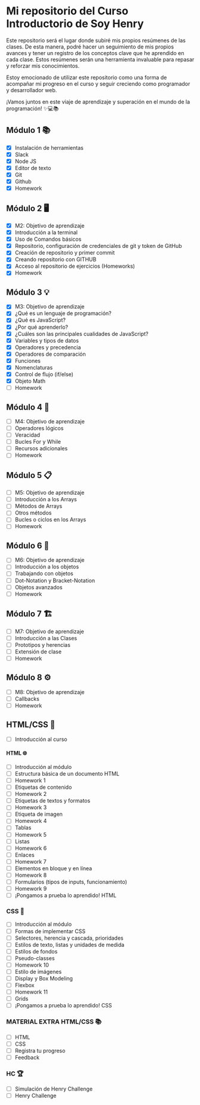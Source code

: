 # Mi repositorio del Curso Introductorio de Soy Henry
Este repositorio será el lugar donde subiré mis propios resúmenes de las clases. De esta manera, podré hacer un seguimiento de mis propios avances y tener un registro de los conceptos clave que he aprendido en cada clase. Estos resúmenes serán una herramienta invaluable para repasar y reforzar mis conocimientos.

Estoy emocionado de utilizar este repositorio como una forma de acompañar mi progreso en el curso y seguir creciendo como programador y desarrollador web.

¡Vamos juntos en este viaje de aprendizaje y superación en el mundo de la programación! ✨💻📚


## Módulo 1 📚
- [x] Instalación de herramientas
- [x] Slack
- [x] Node JS
- [x] Editor de texto
- [x] Git
- [x] Github
- [x] Homework

## Módulo 2 🖥️
- [x] M2: Objetivo de aprendizaje
- [x] Introducción a la terminal
- [x] Uso de Comandos básicos
- [x] Repositorio, configuración de credenciales de git y token de GitHub
- [x] Creación de repositorio y primer commit
- [x] Creando repositorio con GITHUB
- [x] Acceso al repositorio de ejercicios (Homeworks)
- [x] Homework

## Módulo 3 💡
- [x] M3: Objetivo de aprendizaje
- [x] ¿Qué es un lenguaje de programación?
- [x] ¿Qué es JavaScript?
- [x] ¿Por qué aprenderlo?
- [x] ¿Cuáles son las principales cualidades de JavaScript?
- [x] Variables y tipos de datos
- [x] Operadores y precedencia
- [x] Operadores de comparación
- [x] Funciones
- [x] Nomenclaturas
- [x] Control de flujo (if/else)
- [x] Objeto Math
- [ ] Homework

## Módulo 4 🔁
- [ ] M4: Objetivo de aprendizaje
- [ ] Operadores lógicos
- [ ] Veracidad
- [ ] Bucles For y While
- [ ] Recursos adicionales
- [ ] Homework

## Módulo 5 📋
- [ ] M5: Objetivo de aprendizaje
- [ ] Introducción a los Arrays
- [ ] Métodos de Arrays
- [ ] Otros métodos
- [ ] Bucles o ciclos en los Arrays
- [ ] Homework

## Módulo 6 🧱
- [ ] M6: Objetivo de aprendizaje
- [ ] Introducción a los objetos
- [ ] Trabajando con objetos
- [ ] Dot-Notation y Bracket-Notation
- [ ] Objetos avanzados
- [ ] Homework

## Módulo 7 🏗️
- [ ] M7: Objetivo de aprendizaje
- [ ] Introducción a las Clases
- [ ] Prototipos y herencias
- [ ] Extensión de clase
- [ ] Homework

## Módulo 8 ⚙️
- [ ] M8: Objetivo de aprendizaje
- [ ] Callbacks
- [ ] Homework

## HTML/CSS 🔧
- [ ] Introducción al curso

#### HTML 🌐 
- [ ] Introducción al módulo
- [ ] Estructura básica de un documento HTML
- [ ] Homework 1
- [ ] Etiquetas de contenido
- [ ] Homework 2
- [ ] Etiquetas de textos y formatos
- [ ] Homework 3
- [ ] Etiqueta de imagen
- [ ] Homework 4
- [ ] Tablas
- [ ] Homework 5
- [ ] Listas
- [ ] Homework 6
- [ ] Enlaces
- [ ] Homework 7
- [ ] Elementos en bloque y en línea
- [ ] Homework 8
- [ ] Formularios (tipos de inputs, funcionamiento)
- [ ] Homework 9
- [ ] ¡Pongamos a prueba lo aprendido! HTML

### CSS 🎨
- [ ] Introducción al módulo
- [ ] Formas de implementar CSS
- [ ] Selectores, herencia y cascada, prioridades
- [ ] Estilos de texto, listas y unidades de medida
- [ ] Estilos de fondos
- [ ] Pseudo-classes
- [ ] Homework 10
- [ ] Estilo de imágenes
- [ ] Display y Box Modeling
- [ ] Flexbox
- [ ] Homework 11
- [ ] Grids
- [ ] ¡Pongamos a prueba lo aprendido! CSS

### MATERIAL EXTRA HTML/CSS 📚
- [ ] HTML
- [ ] CSS
- [ ] Registra tu progreso
- [ ] Feedback

### HC 🏆
- [ ] Simulación de Henry Challenge
- [ ] Henry Challenge
